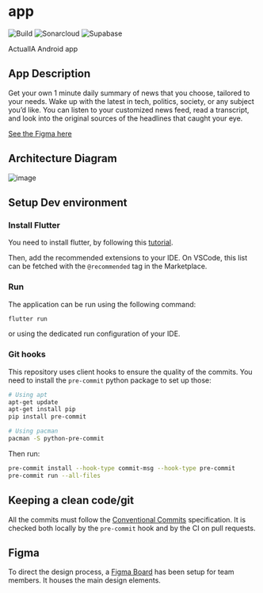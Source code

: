 # app

![Build](https://github.com/actualia/app/actions/workflows/flutter.yml/badge.svg?branch=main)
![Sonarcloud](https://github.com/actualia/app/actions/workflows/sonarcloud.yml/badge.svg?branch=main)
![Supabase](https://github.com/actualia/app/actions/workflows/supabase.yml/badge.svg?branch=main)

ActualIA Android app


## App Description

Get your own 1 minute daily summary of news that you choose, tailored to your needs. Wake up with the latest in tech, politics, society, or any subject you’d like. You can listen to your customized news feed, read a transcript, and look into the original sources of the headlines that caught your eye.

[See the Figma here](https://www.figma.com/file/vxgSg8jGsV4710Gm9mAyDL/Submissions?type=design&node-id=0-1&mode=design&t=cyFxwt0EOjpTBYSd-0)

## Architecture Diagram
![image](https://github.com/ActualIA/app/assets/18498650/a9d53580-9d8a-428b-b958-e074747dd140)


## Setup Dev environment


### Install Flutter

You need to install flutter, by following this [tutorial](https://docs.flutter.dev/get-started/install).

Then, add the recommended extensions to your IDE. On VSCode, this list can be fetched with the `@recommended` tag in the Marketplace.

### Run

The application can be run using the following command:

```sh
flutter run
```

or using the dedicated run configuration of your IDE.

### Git hooks

This repository uses client hooks to ensure the quality of the commits. You need to install the `pre-commit` python package to set up those:

```sh
# Using apt
apt-get update
apt-get install pip
pip install pre-commit

# Using pacman
pacman -S python-pre-commit
```

Then run:

```sh
pre-commit install --hook-type commit-msg --hook-type pre-commit
pre-commit run --all-files
```

## Keeping a clean code/git

All the commits must follow the [Conventional Commits](https://www.conventionalcommits.org/en/v1.0.0/) specification. It is checked both locally by the `pre-commit` hook and by the CI on pull requests.

## Figma

To direct the design process, a [Figma Board](https://www.figma.com/team_invite/redeem/LbT1WUk9GvAooNPRXd5Kwp) has been setup for team members. It houses the main design elements.
